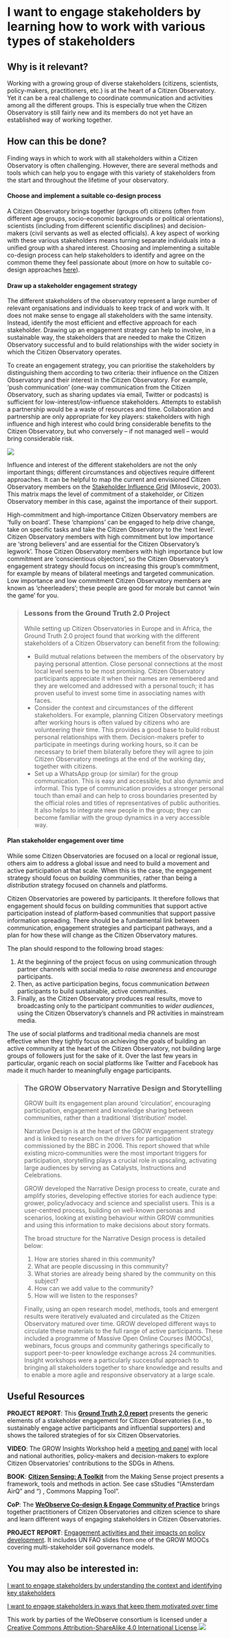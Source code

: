 # I want to engage stakeholders by learning how to work with various types of stakeholders

## Why is it relevant?

Working with a growing group of diverse stakeholders (citizens, scientists, policy-makers, practitioners, etc.) is at the heart of a Citizen Observatory. Yet it can be a real challenge to coordinate communication and activities among all the different groups. This is especially true when the Citizen Observatory is still fairly new and its members do not yet have an established way of working together.

## How can this be done?

Finding ways in which to work with all stakeholders within a Citizen Observatory is often challenging. However, there are several methods and tools which can help you to engage with this variety of stakeholders from the start and throughout the lifetime of your observatory.

#### **Choose and implement a suitable co-design process**

A Citizen Observatory brings together (groups of) citizens (often from different age groups, socio-economic backgrounds or political orientations), scientists (including from different scientific disciplines) and decision-makers (civil servants as well as elected officials). A key aspect of working with these various stakeholders means turning separate individuals into a unified group with a shared interest. Choosing and implementing a suitable co-design process can help stakeholders to identify and agree on the common theme they feel passionate about (more on how to suitable co-design approaches [here](https://app.gitbook.com/o/-LbbpkbPn14_lT165GF4/s/xhdGyRLggMekKhjUZVP1/~/changes/7/creating-and-running-a-citizen-observatory/i-want-to-set-up-a-citizen-observatory-through-a-suitable-co-design-process)).

#### **Draw up a stakeholder engagement strategy**

The different stakeholders of the observatory represent a large number of relevant organisations and individuals to keep track of and work with. It does not make sense to engage all stakeholders with the same intensity. Instead, identify the most efficient and effective approach for each stakeholder. Drawing up an engagement strategy can help to involve, in a sustainable way, the stakeholders that are needed to make the Citizen Observatory successful and to build relationships with the wider society in which the Citizen Observatory operates.

To create an engagement strategy, you can prioritise the stakeholders by distinguishing them according to two criteria: their influence on the Citizen Observatory and their interest in the Citizen Observatory. For example, ‘push communication’ (one-way communication from the Citizen Observatory, such as sharing updates via email, Twitter or podcasts) is sufficient for low-interest/low-influence stakeholders. Attempts to establish a partnership would be a waste of resources and time. Collaboration and partnership are only appropriate for key players: stakeholders with high influence and high interest who could bring considerable benefits to the Citizen Observatory, but who conversely – if not managed well – would bring considerable risk.

![](https://www.weobserve.eu/wp-content/uploads/2021/03/stakeholder-influence-grid.png)

Influence and interest of the different stakeholders are not the only important things; different circumstances and objectives require different approaches. It can be helpful to map the current and envisioned Citizen Observatory members on the [Stakeholder Influence Grid](https://www.academia.edu/34359784/Project_Management_ToolBox_2nd_Edition_2016_by_Russ_Martinelli_Dragan_Milosevic) (Milosevic, 2003). This matrix maps the level of commitment of a stakeholder, or Citizen Observatory member in this case, against the importance of their support.

High-commitment and high-importance Citizen Observatory members are ‘fully on board’. These ‘champions’ can be engaged to help drive change, take on specific tasks and take the Citizen Observatory to the ‘next level’. Citizen Observatory members with high commitment but low importance are ‘strong believers’ and are essential for the Citizen Observatory’s legwork’. Those Citizen Observatory members with high importance but low commitment are ‘conscientious objectors’, so the Citizen Observatory’s engagement strategy should focus on increasing this group’s commitment, for example by means of bilateral meetings and targeted communication. Low importance and low commitment Citizen Observatory members are known as ‘cheerleaders’; these people are good for morale but cannot ‘win the game’ for you.

> ### Lessons from the Ground Truth 2.0 Project
>
> While setting up Citizen Observatories in Europe and in Africa, the Ground Truth 2.0 project found that working with the different stakeholders of a Citizen Observatory can benefit from the following:
>
> * Build mutual relations between the members of the observatory by paying personal attention. Close personal connections at the most local level seems to be most promising. Citizen Observatory participants appreciate it when their names are remembered and they are welcomed and addressed with a personal touch; it has proven useful to invest some time in associating names with faces.
> * Consider the context and circumstances of the different stakeholders. For example, planning Citizen Observatory meetings after working hours is often valued by citizens who are volunteering their time. This provides a good base to build robust personal relationships with them. Decision-makers prefer to participate in meetings during working hours, so it can be necessary to brief them bilaterally before they will agree to join Citizen Observatory meetings at the end of the working day, together with citizens.
> * Set up a WhatsApp group (or similar) for the group communication. This is easy and accessible, but also dynamic and informal. This type of communication provides a stronger personal touch than email and can help to cross boundaries presented by the official roles and titles of representatives of public authorities. It also helps to integrate new people in the group; they can become familiar with the group dynamics in a very accessible way.

#### **Plan stakeholder engagement over time**

While some Citizen Observatories are focused on a local or regional issue, others aim to address a global issue and need to build a movement and active participation at that scale. When this is the case, the engagement strategy should focus on _building_ communities, rather than being a _distribution_ strategy focused on channels and platforms.

Citizen Observatories are powered by participants. It therefore follows that engagement should focus on building communities that support active participation instead of platform‐based communities that support passive information spreading. There should be a fundamental link between communication, engagement strategies and participant pathways, and a plan for how these will change as the Citizen Observatory matures.

The plan should respond to the following broad stages:

1. At the beginning of the project focus on using communication through partner channels with social media to _raise awareness_ and _encourage_ participants.
2. Then, as active participation begins, focus communication _between_ participants to build sustainable, active communities.
3. Finally, as the Citizen Observatory produces real results, move to broadcasting only to the participant communities to _wider audiences_, using the Citizen Observatory’s channels and PR activities in mainstream media.

The use of social platforms and traditional media channels are most effective when they tightly focus on achieving the goals of building an active community at the heart of the Citizen Observatory, not building large groups of followers just for the sake of it. Over the last few years in particular, organic reach on social platforms like Twitter and Facebook has made it much harder to meaningfully engage participants.

> ### The GROW Observatory Narrative Design and Storytelling
>
> GROW built its engagement plan around ‘circulation’, encouraging participation, engagement and knowledge sharing between communities, rather than a traditional ‘distribution’ model.
>
> Narrative Design is at the heart of the GROW engagement strategy and is linked to research on the drivers for participation commissioned by the BBC in 2006. This report showed that while existing micro‐communities were the most important triggers for participation, storytelling plays a crucial role in upscaling, activating large audiences by serving as Catalysts, Instructions and Celebrations.
>
> GROW developed the Narrative Design process to create, curate and amplify stories, developing effective stories for each audience type: grower, policy/advocacy and science and specialist users. This is a user‐centred process, building on well-known personas and scenarios, looking at existing behaviour within GROW communities and using this information to make decisions about story formats.
>
> The broad structure for the Narrative Design process is detailed below:
>
> 1. How are stories shared in this community?
> 2. What are people discussing in this community?
> 3. What stories are already being shared by the community on this subject?
> 4. How can we add value to the community?
> 5. How will we listen to the responses?
>
> Finally, using an open research model, methods, tools and emergent results were iteratively evaluated and circulated as the Citizen Observatory matured over time. GROW developed different ways to circulate these materials to the full range of active participants. These included a programme of Massive Open Online Courses (MOOCs), webinars, focus groups and community gatherings specifically to support peer-to-peer knowledge exchange across 24 communities. Insight workshops were a particularly successful approach to bringing all stakeholders together to share knowledge and results and to enable a more agile and responsive observatory at a large scale.

## Useful Resources

**PROJECT REPORT**: This [**Ground Truth 2.0 report**](https://gt20.eu/knowledge-base/deliverable-d1-4-updated-stakeholder-engagement-strategy/) presents the generic elements of a stakeholder engagement for Citizen Observatories (i.e., to sustainably engage active participants and  influential supporters) and shows the tailored strategies of for six Citizen Observatories.

**VIDEO**: The GROW Insights Workshop held a [meeting and panel](https://www.youtube.com/watch?v=bYd0vLqx9kA) with local and national authorities, policy-makers and decision-makers to explore Citizen Observatories’ contributions to the SDGs in Athens.

**BOOK**: [**Citizen Sensing: A Toolkit**](https://discovery.dundee.ac.uk/en/publications/citizen-sensing-a-toolkit) from the Making Sense project presents a framework, tools and methods in action. See case sStudies “(Amsterdam AirQ” and “) , Commons Mapping Tool”.

**CoP**: The [**WeObserve Co-design & Engage Community of Practice**](https://www.weobserve.eu/weobserve-cop1-co-creating-citizen-observatories-and-engaging-citizens/) brings together practitioners of Citizen Observatories and citizen science to share and learn different ways of engaging stakeholders in Citizen Observatories.

**PROJECT REPORT**: [Engagement activities and their impacts on policy development](https://discovery.dundee.ac.uk/en/publications/engagement-activities-and-their-impacts-on-policy-development). It includes UN FAO slides from one of the GROW MOOCs covering multi-stakeholder soil governance models.

## You may also be interested in:

[I want to engage stakeholders by understanding the context and identifying key stakeholders](https://books.fablabbcn.org/creating-successful-and-sustainable-cos-toolkit/~/revisions/R5pRZMh423VHCM8BdA6V/creating-and-running-a-citizen-observatory/i-want-to-engage-stakeholders-by-understanding-the-context-and-identifying-key-stakeholders)

[I want to engage stakeholders in ways that keep them motivated over time](https://books.fablabbcn.org/creating-successful-and-sustainable-cos-toolkit/~/revisions/R5pRZMh423VHCM8BdA6V/creating-and-running-a-citizen-observatory/i-want-to-engage-stakeholders-in-ways-that-keep-them-motivated-over-time)



This work by parties of the WeObserve consortium is licensed under a [Creative Commons Attribution-ShareAlike 4.0 International License](https://creativecommons.org/licenses/by-sa/2.0/).![](https://www.weobserve.eu/wp-content/uploads/2021/03/CC.png)
